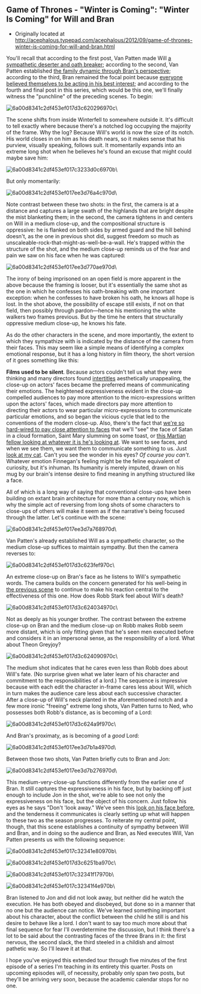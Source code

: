 ## Game of Thrones - "Winter is Coming": "Winter Is Coming" for Will and Bran

 * Originally located at http://acephalous.typepad.com/acephalous/2012/09/game-of-thrones-winter-is-coming-for-will-and-bran.html

You'll recall that according to the first post, Van Patten made Will [a sympathetic deserter and oath breaker](http://acephalous.typepad.com/acephalous/2012/09/game-of-thrones-winter-is-coming-.html); according to the second, Van Patten established [the family dynamic through Bran's perspective](http://acephalous.typepad.com/acephalous/2012/09/game-of-thrones-winter-is-coming-for.html); according to the third, Bran remained the focal point because [everyone believed themselves to be acting in his best interest](http://acephalous.typepad.com/acephalous/2012/09/game-of-thrones-winter-is-coming-for-catelyn-stark-and-jon-snow.html); and according to the fourth and final post in this series, which would be this one, we'll finally witness the "punchline" of the preceding scenes. To begin:

![6a00d8341c2df453ef017d3c620296970c](images/tv/game-of-thrones/winter-is-coming-4/6a00d8341c2df453ef017d3c620296970c.png)\ 

The scene shifts from inside Winterfell to somewhere outside it. It's difficult to tell exactly where because there's a notched log occupying the majority of the frame. Why the log? Because Will's world is now the size of its notch. His world closes in on him as his death nears, so it makes sense that his purview, visually speaking, follows suit. It momentarily expands into an extreme long shot when he believes he's found an excuse that might could maybe save him:

![6a00d8341c2df453ef017c3233d0c6970b](images/tv/game-of-thrones/winter-is-coming-4/6a00d8341c2df453ef017c3233d0c6970b.png)\ 

But only momentarily:

![6a00d8341c2df453ef017ee3d76a4c970d](images/tv/game-of-thrones/winter-is-coming-4/6a00d8341c2df453ef017ee3d76a4c970d.png)\ 

Note contrast between these two shots: in the first, the camera is at a distance and captures a large swath of the highlands that are bright despite the mist blanketing them; in the second, the camera tightens in and centers on Will in a medium close-up, and the compositional structure is oppressive: he is flanked on both sides by armed guard and the hill behind doesn't, as the one in previous shot did, suggest freedom so much as unscaleable-rock-that-might-as-well-be-a-wall. He's trapped within the structure of the shot, and the medium close-up reminds us of the fear and pain we saw on his face when he was captured:

![6a00d8341c2df453ef017ee3d770ae970d](images/tv/game-of-thrones/winter-is-coming-4/6a00d8341c2df453ef017ee3d770ae970d.png)\ 

The irony of being imprisoned on an open field is more apparent in the above because the framing is looser, but it's essentially the same shot as the one in which he confesses his oath-breaking with one important exception: when he confesses to have broken his oath, he knows all hope is lost. In the shot above, the possibility of escape still exists, if not on that field, then possibly through pardon—hence his mentioning the white walkers two frames previous. But by the time he enters that structurally oppressive medium close-up, he knows his fate.

As do the other characters in the scene, and more importantly, the extent to which they sympathize with is indicated by the distance of the camera from their faces. This may seem like a simple means of identifying a complex emotional response, but it has a long history in film theory, the short version of it goes something like this:

**Films used to be silent**. Because actors couldn't tell us what they were thinking and many directors found [intertitles](http://en.wikipedia.org/wiki/Intertitle) aesthetically unappealing, the close-up on actors' faces became the preferred means of communicating their emotions. The heightened expressiveness evident in the close-up compelled audiences to pay more attention to the micro-expressions written upon the actors' faces, which made directors pay more attention to directing their actors to wear particular micro-expressions to communicate particular emotions, and so began the vicious cycle that led to the conventions of the modern close-up. Also, there's the fact that [we're so hard-wired to pay close attention to faces](http://en.wikipedia.org/wiki/Face_perception) that we'll "see" the face of Satan in a cloud formation, Saint Mary slumming on some toast, or [this Martian fellow looking at whatever it is he's looking at](http://science.nasa.gov/media/medialibrary/2001/08/28/ast24may_1_resources/pio_med.gif). We want to see faces, and when we see them, we want them to communicate something to us. Just [look at my cat](http://acephalous.typepad.com/finnegan.jpg). Can't you see the wonder in his eyes? *Of course you can't*. Whatever emotion Finnegan's feeling might be the feline equivalent of curiosity, but it's inhuman. Its humanity is merely imputed, drawn on his mug by our brain's intense desire to find meaning in anything structured like a face.

All of which is a long way of saying that conventional close-ups have been building on extant brain architecture for more than a century now, which is why the simple act of reversing from long shots of some characters to close-ups of others will make it seem as if the narrative's being focused through the latter. Let's continue with the scene:

![6a00d8341c2df453ef017ee3d7a768970d](images/tv/game-of-thrones/winter-is-coming-4/6a00d8341c2df453ef017ee3d7a768970d.png)\ 

Van Patten's already established Will as a sympathetic character, so the medium close-up suffices to maintain sympathy. But then the camera reverses to:

![6a00d8341c2df453ef017d3c623fef970c](images/tv/game-of-thrones/winter-is-coming-4/6a00d8341c2df453ef017d3c623fef970c.png)\ 

An extreme close-up on Bran's face as he listens to Will's sympathetic words. The camera builds on the concern generated for his well-being in [the previous scene](acephalous.typepad.com/acephalous/2012/09/game-of-thrones-winter-is-coming-for-catelyn-stark-and-jon-snow.html) to continue to make his reaction central to the effectiveness of this one. How does Robb Stark feel about Will's death?

![6a00d8341c2df453ef017d3c624034970c](images/tv/game-of-thrones/winter-is-coming-4/6a00d8341c2df453ef017d3c624034970c.png)\ 

Not as deeply as his younger brother. The contrast between the extreme close-up on Bran and the medium close-up on Robb makes Robb seem more distant, which is only fitting given that he's seen men executed before and considers it in an impersonal sense, as the responsibility of a lord. What about Theon Greyjoy?

![6a00d8341c2df453ef017d3c624090970c](images/tv/game-of-thrones/winter-is-coming-4/6a00d8341c2df453ef017d3c624090970c.png)\ 

The medium shot indicates that he cares even less than Robb does about Will's fate. (No surprise given what we later learn of his character and commitment to the responsibilities of a lord.) The sequence is impressive because with each edit the character in-frame cares less about Will, which in turn makes the audience care less about each successive character. After a close-up of Will's neck planted in the aforementioned notch and a few more ironic "freeing" extreme long shots, Van Patten turns to Ned, who possesses both Robb's distance, as is becoming of a Lord:

![6a00d8341c2df453ef017d3c624a9f970c](images/tv/game-of-thrones/winter-is-coming-4/6a00d8341c2df453ef017d3c624a9f970c.png)\ 

And Bran's proximaty, as is becoming of a *good* Lord:

![6a00d8341c2df453ef017ee3d7b1a4970d](images/tv/game-of-thrones/winter-is-coming-4/6a00d8341c2df453ef017ee3d7b1a4970d.png)\ 

Between those two shots, Van Patten briefly cuts to Bran and Jon:

![6a00d8341c2df453ef017ee3d7b276970d](images/tv/game-of-thrones/winter-is-coming-4/6a00d8341c2df453ef017ee3d7b276970d.png)\ 

This medium-very-close-up functions differently from the earlier one of Bran. It still captures the expressiveness in his face, but by backing off just enough to include Jon in the shot, we're able to see not only the expressiveness on his face, but the object of his concern. Just follow his eyes as he says "Don't 'look away." We've seen this [look on his face before](http://acephalous.typepad.com/.a/6a00d8341c2df453ef017c3209d08f970b-500wi), and the tenderness it communicates is clearly setting up what will happen to these two as the season progresses. To reiterate my central point, though, that this scene establishes a continuity of sympathy between Will and Bran, and in doing so the audience and Bran, as Ned executes Will, Van Patten presents us with the following sequence:

![6a00d8341c2df453ef017c32341e80970b](images/tv/game-of-thrones/winter-is-coming-4/6a00d8341c2df453ef017c32341e80970b.png)\ 

![6a00d8341c2df453ef017d3c6251ba970c](images/tv/game-of-thrones/winter-is-coming-4/6a00d8341c2df453ef017d3c6251ba970c.png)\ 

![6a00d8341c2df453ef017c32341f17970b](images/tv/game-of-thrones/winter-is-coming-4/6a00d8341c2df453ef017c32341f17970b.png)\ 

![6a00d8341c2df453ef017c32341f4e970b](images/tv/game-of-thrones/winter-is-coming-4/6a00d8341c2df453ef017c32341f4e970b.png)\ 

Bran listened to Jon and did not look away, but neither did he watch the execution. He has both obeyed and disobeyed, but done so in a manner that no one but the audience can notice. We've learned something important about his character, about the conflict between the child he still is and his desire to behave like a lord. I don't want to say too much more about that final sequence for fear I'll overdetermine the discussion, but I think there's a lot to be said about the contrasting faces of the three Brans in it: the first nervous, the second slack, the third steeled in a childish and almost pathetic way. So I'll leave it at that.

I hope you've enjoyed this extended tour through five minutes of the first episode of a series I'm teaching in its entirety this quarter. Posts on upcoming episodes will, of necessity, probably only span two posts, but they'll be arriving very soon, because the academic calendar stops for no one.
